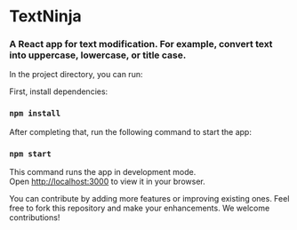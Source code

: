 # TextNinja

### A React app for text modification. For example, convert text into uppercase, lowercase, or title case.

In the project directory, you can run:

First, install dependencies:

### `npm install`

After completing that, run the following command to start the app:

### `npm start`

This command runs the app in development mode.\
Open [http://localhost:3000](http://localhost:3000) to view it in your browser.

You can contribute by adding more features or improving existing ones. Feel free to fork this repository and make your enhancements. We welcome contributions!
